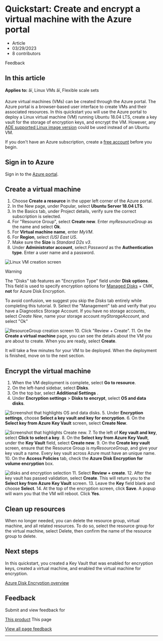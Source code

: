 # Quickstart: Create and encrypt a virtual machine with the Azure portal

* Article
* 03/29/2023
* 8 contributors

Feedback

## In this article

**Applies to:** âï¸ Linux VMs âï¸ Flexible scale sets

Azure virtual machines (VMs) can be created through the Azure portal. The Azure portal is a browser-based user interface to create VMs and their associated resources. In this quickstart you will use the Azure portal to deploy a Linux virtual machine (VM) running Ubuntu 18.04 LTS, create a key vault for the storage of encryption keys, and encrypt the VM. However, any [ADE supported Linux image version](/en-us/azure/virtual-machines/linux/disk-encryption-overview#supported-operating-systems) could be used instead of an Ubuntu VM.

If you don't have an Azure subscription, create a [free account](https://azure.microsoft.com/free/?WT.mc_id=A261C142F) before you begin.

## Sign in to Azure

Sign in to the [Azure portal](https://portal.azure.com).

## Create a virtual machine

1. Choose **Create a resource** in the upper left corner of the Azure portal.
2. In the New page, under Popular, select **Ubuntu Server 18.04 LTS**.
3. In the Basics tab, under Project details, verify sure the correct subscription is selected.
4. For "Resource Group", select **Create new**. Enter *myResourceGroup* as the name and select **Ok**.
5. For **Virtual machine name**, enter *MyVM*.
6. For **Region**, select *(US) East US*.
7. Make sure the **Size** is *Standard D2s v3*.
8. Under **Administrator account**, select *Password* as the **Authentication type**. Enter a user name and a password.

![Linux VM creation screen](../media/disk-encryption/portal-quickstart-linux-vm-creation.png)

Warning

The "Disks" tab features an "Encryption Type" field under **Disk options**. This field is used to specify encryption options for [Managed Disks](../managed-disks-overview) + CMK, **not** for Azure Disk Encryption.

To avoid confusion, we suggest you skip the *Disks* tab entirely while completing this tutorial.
9. Select the "Management" tab and verify that you have a Diagnostics Storage Account. If you have no storage accounts, select *Create New*, name your storage account *myStorageAccount*, and select "Ok"

![ResourceGroup creation screen](../media/disk-encryption/portal-quickstart-vm-creation-storage.png)
10. Click "Review + Create".
11. On the **Create a virtual machine** page, you can see the details about the VM you are about to create. When you are ready, select **Create**.

It will take a few minutes for your VM to be deployed. When the deployment is finished, move on to the next section.

## Encrypt the virtual machine

1. When the VM deployment is complete, select **Go to resource**.
2. On the left-hand sidebar, select **Disks**.
3. On the top bar, select **Additional Settings** .
4. Under **Encryption settings** > **Disks to encrypt**, select **OS and data disks**.

![Screenshot that highlights OS and data disks.](../media/disk-encryption/portal-quickstart-disks-to-encryption.png)
5. Under **Encryption settings**, choose **Select a key vault and key for encryption**.
6. On the **Select key from Azure Key Vault** screen, select **Create New**.

![Screenshot that highlights Create new.](../media/disk-encryption/portal-qs-keyvault-create.png)
7. To the left of **Key vault and key**, select **Click to select a key**.
8. On the **Select key from Azure Key Vault**, under the **Key Vault** field, select **Create new**.
9. On the **Create key vault** screen, ensure that the Resource Group is *myResourceGroup*, and give your key vault a name. Every key vault across Azure must have an unique name.
10. On the **Access Policies** tab, check the **Azure Disk Encryption for volume encryption** box.

![disks and encryption selection](../media/disk-encryption/portal-quickstart-keyvault-enable.png)
11. Select **Review + create**.
12. After the key vault has passed validation, select **Create**. This will return you to the **Select key from Azure Key Vault** screen.
13. Leave the **Key** field blank and choose **Select**.
14. At the top of the encryption screen, click **Save**. A popup will warn you that the VM will reboot. Click **Yes**.

## Clean up resources

When no longer needed, you can delete the resource group, virtual machine, and all related resources. To do so, select the resource group for the virtual machine, select Delete, then confirm the name of the resource group to delete.

## Next steps

In this quickstart, you created a Key Vault that was enabled for encryption keys, created a virtual machine, and enabled the virtual machine for encryption.

[Azure Disk Encryption overview](disk-encryption-overview)

## Feedback

Submit and view feedback for

[This product](https://feedback.azure.com/d365community/forum/ec2f1827-be25-ec11-b6e6-000d3a4f0f1c)
This page

[View all page feedback](https://github.com/MicrosoftDocs/azure-docs/issues)

---
